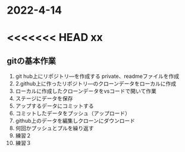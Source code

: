 # 2022-4-14
<<<<<<< HEAD
xx
=======
## gitの基本作業
1. git hub上にリポジトリ―を作成する
    private、readmeファイルを作成
2. 2.github上に作ったリポジトリ―のクローンデータをローカルに作成
3. ローカルに作成したクローンデータをvsコードで開いて作業
4. ステージにデータを保存
5. アップするデータにコミットする
6. コミットしたデータをプッシュ（アップロード）   
7. github上のデータを編集しクローンにダウンロード
8. 何回かプッシュとプルを繰り返す
9. 練習２
10. 練習３
